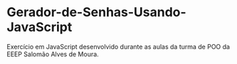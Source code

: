 # Gerador-de-Senhas-Usando-JavaScript
Exercício em JavaScript desenvolvido durante as aulas da turma de POO da EEEP Salomão Alves de Moura.
